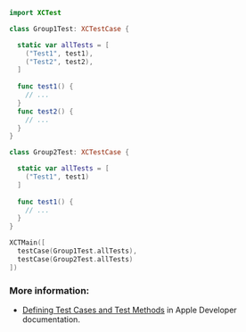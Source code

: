 ```swift
import XCTest

class Group1Test: XCTestCase {

  static var allTests = [
    ("Test1", test1),
    ("Test2", test2),
  ]
  
  func test1() {
    // ...
  }
  func test2() {
    // ...
  }
}

class Group2Test: XCTestCase {

  static var allTests = [
    ("Test1", test1)
  ]
  
  func test1() {
    // ...
  }
}

XCTMain([
  testCase(Group1Test.allTests),
  testCase(Group2Test.allTests)
])
```

### More information:

- [Defining Test Cases and Test Methods](https://developer.apple.com/documentation/xctest/defining_test_cases_and_test_methods) in Apple Developer documentation.

